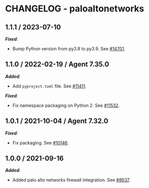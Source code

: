 # CHANGELOG - paloaltonetworks

## 1.1.1 / 2023-07-10

***Fixed***:

* Bump Python version from py3.8 to py3.9. See [#14701](https://github.com/DataDog/integrations-core/pull/14701).

## 1.1.0 / 2022-02-19 / Agent 7.35.0

***Added***:

* Add `pyproject.toml` file. See [#11411](https://github.com/DataDog/integrations-core/pull/11411).

***Fixed***:

* Fix namespace packaging on Python 2. See [#11532](https://github.com/DataDog/integrations-core/pull/11532).

## 1.0.1 / 2021-10-04 / Agent 7.32.0

***Fixed***:

* Fix packaging. See [#10146](https://github.com/DataDog/integrations-core/pull/10146).

## 1.0.0 / 2021-09-16

***Added***:

* Added palo alto networks firewall integration. See [#8637](https://github.com/DataDog/integrations-core/pull/8637).
